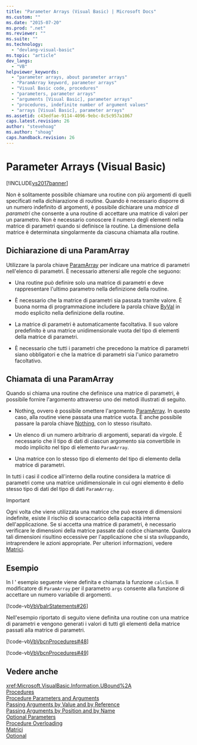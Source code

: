 ```yaml
---
title: "Parameter Arrays (Visual Basic) | Microsoft Docs"
ms.custom: ""
ms.date: "2015-07-20"
ms.prod: ".net"
ms.reviewer: ""
ms.suite: ""
ms.technology: 
  - "devlang-visual-basic"
ms.topic: "article"
dev_langs: 
  - "VB"
helpviewer_keywords: 
  - "parameter arrays, about parameter arrays"
  - "ParamArray keyword, parameter arrays"
  - "Visual Basic code, procedures"
  - "parameters, parameter arrays"
  - "arguments [Visual Basic], parameter arrays"
  - "procedures, indefinite number of argument values"
  - "arrays [Visual Basic], parameter arrays"
ms.assetid: c43edfae-9114-4096-9ebc-8c5c957a1067
caps.latest.revision: 26
author: "stevehoag"
ms.author: "shoag"
caps.handback.revision: 26
---
```

# Parameter Arrays (Visual Basic)
[!INCLUDE[vs2017banner](../../../../visual-basic/developing-apps/includes/vs2017banner.md)]

Non è solitamente possibile chiamare una routine con più argomenti di quelli specificati nella dichiarazione di routine.  Quando è necessario disporre di un numero indefinito di argomenti, è possibile dichiarare una *matrice di parametri* che consente a una routine di accettare una matrice di valori per un parametro.  Non è necessario conoscere il numero degli elementi nella matrice di parametri quando si definisce la routine.  La dimensione della matrice è determinata singolarmente da ciascuna chiamata alla routine.  
  
## Dichiarazione di una ParamArray  
 Utilizzare la parola chiave [ParamArray](../../../../visual-basic/language-reference/modifiers/paramarray.md) per indicare una matrice di parametri nell'elenco di parametri.  È necessario attenersi alle regole che seguono:  
  
-   Una routine può definire solo una matrice di parametri e deve rappresentare l'ultimo parametro nella definizione della routine.  
  
-   È necessario che la matrice di parametri sia passata tramite valore.  È buona norma di programmazione includere la parola chiave [ByVal](../../../../visual-basic/language-reference/modifiers/byval.md) in modo esplicito nella definizione della routine.  
  
-   La matrice di parametri è automaticamente facoltativa.  Il suo valore predefinito è una matrice unidimensionale vuota del tipo di elementi della matrice di parametri.  
  
-   È necessario che tutti i parametri che precedono la matrice di parametri siano obbligatori  e che la matrice di parametri sia l'unico parametro facoltativo.  
  
## Chiamata di una ParamArray  
 Quando si chiama una routine che definisce una matrice di parametri, è possibile fornire l'argomento attraverso uno dei metodi illustrati di seguito.  
  
-   Nothing, ovvero è possibile omettere l'argomento [ParamArray](../../../../visual-basic/language-reference/modifiers/paramarray.md).  In questo caso, alla routine viene passata una matrice vuota.  È anche possibile passare la parola chiave [Nothing](../../../../visual-basic/language-reference/nothing.md), con lo stesso risultato.  
  
-   Un elenco di un numero arbitrario di argomenti, separati da virgole.  È necessario che il tipo di dati di ciascun argomento sia convertibile in modo implicito nel tipo di elemento `ParamArray`.  
  
-   Una matrice con lo stesso tipo di elemento del tipo di elemento della matrice di parametri.  
  
 In tutti i casi il codice all'interno della routine considera la matrice di parametri come una matrice unidimensionale in cui ogni elemento è dello stesso tipo di dati del tipo di dati `ParamArray`.  
  
> [!IMPORTANT]
>  Ogni volta che viene utilizzata una matrice che può essere di dimensioni indefinite, esiste il rischio di sovraccarico della capacità interna dell'applicazione.  Se si accetta una matrice di parametri, è necessario verificare le dimensioni della matrice passate dal codice chiamante.  Qualora tali dimensioni risultino eccessive per l'applicazione che si sta sviluppando, intraprendere le azioni appropriate.  Per ulteriori informazioni, vedere [Matrici](../../../../visual-basic/programming-guide/language-features/arrays/index.md).  
  
## Esempio  
 In l ' esempio seguente viene definita e chiamata la funzione `calcSum`.  Il modificatore di `ParamArray` per il parametro `args` consente alla funzione di accettare un numero variabile di argomenti.  
  
 [!code-vb[VbVbalrStatements#26](../../../../visual-basic/language-reference/error-messages/codesnippet/visualbasic/parameter-arrays_1.vb)]  
  
 Nell'esempio riportato di seguito viene definita una routine con una matrice di parametri e vengono generati i valori di tutti gli elementi della matrice passati alla matrice di parametri.  
  
 [!code-vb[VbVbcnProcedures#48](../../../../visual-basic/programming-guide/language-features/procedures/codesnippet/visualbasic/parameter-arrays_2.vb)]  
  
 [!code-vb[VbVbcnProcedures#49](../../../../visual-basic/programming-guide/language-features/procedures/codesnippet/visualbasic/parameter-arrays_3.vb)]  
  
## Vedere anche  
 <xref:Microsoft.VisualBasic.Information.UBound%2A>   
 [Procedures](../../../../visual-basic/programming-guide/language-features/procedures/index.md)   
 [Procedure Parameters and Arguments](../../../../visual-basic/programming-guide/language-features/procedures/procedure-parameters-and-arguments.md)   
 [Passing Arguments by Value and by Reference](../../../../visual-basic/programming-guide/language-features/procedures/passing-arguments-by-value-and-by-reference.md)   
 [Passing Arguments by Position and by Name](../../../../visual-basic/programming-guide/language-features/procedures/passing-arguments-by-position-and-by-name.md)   
 [Optional Parameters](../../../../visual-basic/programming-guide/language-features/procedures/optional-parameters.md)   
 [Procedure Overloading](../../../../visual-basic/programming-guide/language-features/procedures/procedure-overloading.md)   
 [Matrici](../../../../visual-basic/programming-guide/language-features/arrays/index.md)   
 [Optional](../../../../visual-basic/language-reference/modifiers/optional.md)